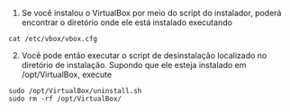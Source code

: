 1. Se você instalou o VirtualBox por meio do script do instalador, poderá encontrar o diretório onde ele está instalado executando
```
cat /etc/vbox/vbox.cfg
```
2. Você pode então executar o script de desinstalação localizado no diretório de instalação. Supondo que ele esteja instalado em /opt/VirtualBox, execute
```
sudo /opt/VirtualBox/uninstall.sh
sudo rm -rf /opt/VirtualBox/
```
